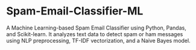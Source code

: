 # Spam-Email-Classifier-ML
A Machine Learning-based Spam Email Classifier using Python, Pandas, and Scikit-learn. It analyzes text data to detect spam or ham messages using NLP preprocessing, TF-IDF vectorization, and a Naive Bayes model.
